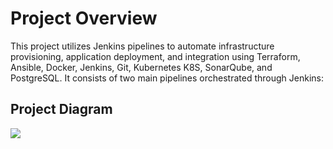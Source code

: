 # Project Overview

This project utilizes Jenkins pipelines to automate infrastructure provisioning, application deployment, and integration using Terraform, Ansible, Docker, Jenkins, Git, Kubernetes K8S, SonarQube, and PostgreSQL. It consists of two main pipelines orchestrated through Jenkins:

## Project Diagram

<img src="https://github.com/saeedkouta/MultiCloudDevOpsProject/assets/167209058/f3fad849-c43d-4630-bb15-50102cc850d0.svg" >
